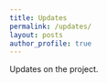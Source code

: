 ```yaml
---
title: Updates
permalink: /updates/
layout: posts
author_profile: true
---
```


Updates on the project.